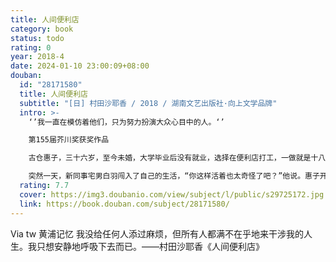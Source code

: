 ```yaml
---
title: 人间便利店
category: book
status: todo
rating: 0
year: 2018-4
date: 2024-01-10 23:00:09+08:00
douban:
  id: "28171580"
  title: 人间便利店
  subtitle: "[日] 村田沙耶香 / 2018 / 湖南文艺出版社·向上文学品牌"
  intro: >-
    ‘’我一直在模仿着他们，只为努力扮演大众心目中的人。‘’

    第155届芥川奖获奖作品

    古仓惠子，三十六岁，至今未婚，大学毕业后没有就业，选择在便利店打工，一做就是十八年。来来去去惠子送走了很多店员，就连店长也换到了第八任。她每天吃便利店卖的便当，每天听着收银机发出的咔咔声，每天看着干净的店面，每天说着“欢迎光临”迎接顾客，每天过着这样平静的生活。惠子的家人、同事、朋友对此感到不可思议。只有惠子知道，一切都在变，只有一直不变的便利店才能给自己安慰。

    突然一天，新同事宅男白羽闯入了自己的生活，“你这样活着也太奇怪了吧？”他说。惠子开始思考，难道自己的人生，是畸形的吗？
  rating: 7.7
  cover: https://img3.doubanio.com/view/subject/l/public/s29725172.jpg
  link: https://book.douban.com/subject/28171580/
---
```


Via tw 黄浦记忆 我没给任何人添过麻烦，但所有人都满不在乎地来干涉我的人生。我只想安静地呼吸下去而已。——村田沙耶香《人间便利店》
